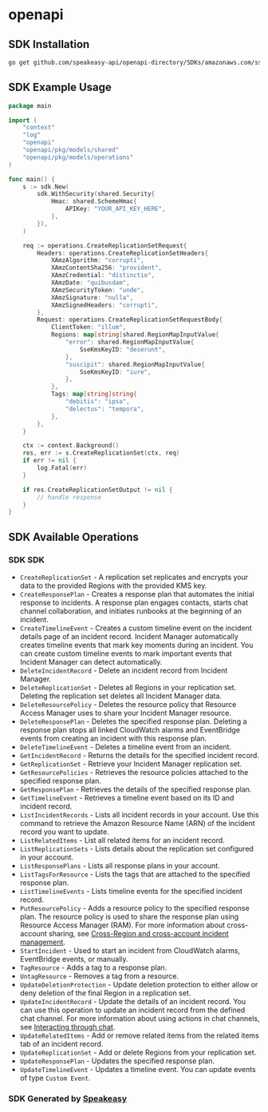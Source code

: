 # openapi

<!-- Start SDK Installation -->
## SDK Installation

```bash
go get github.com/speakeasy-api/openapi-directory/SDKs/amazonaws.com/ssm-incidents/2018-05-10/go
```
<!-- End SDK Installation -->

## SDK Example Usage
<!-- Start SDK Example Usage -->
```go
package main

import (
    "context"
    "log"
    "openapi"
    "openapi/pkg/models/shared"
    "openapi/pkg/models/operations"
)

func main() {
    s := sdk.New(
        sdk.WithSecurity(shared.Security{
            Hmac: shared.SchemeHmac{
                APIKey: "YOUR_API_KEY_HERE",
            },
        }),
    )

    req := operations.CreateReplicationSetRequest{
        Headers: operations.CreateReplicationSetHeaders{
            XAmzAlgorithm: "corrupti",
            XAmzContentSha256: "provident",
            XAmzCredential: "distinctio",
            XAmzDate: "quibusdam",
            XAmzSecurityToken: "unde",
            XAmzSignature: "nulla",
            XAmzSignedHeaders: "corrupti",
        },
        Request: operations.CreateReplicationSetRequestBody{
            ClientToken: "illum",
            Regions: map[string]shared.RegionMapInputValue{
                "error": shared.RegionMapInputValue{
                    SseKmsKeyID: "deserunt",
                },
                "suscipit": shared.RegionMapInputValue{
                    SseKmsKeyID: "iure",
                },
            },
            Tags: map[string]string{
                "debitis": "ipsa",
                "delectus": "tempora",
            },
        },
    }

    ctx := context.Background()
    res, err := s.CreateReplicationSet(ctx, req)
    if err != nil {
        log.Fatal(err)
    }

    if res.CreateReplicationSetOutput != nil {
        // handle response
    }
}
```
<!-- End SDK Example Usage -->

<!-- Start SDK Available Operations -->
## SDK Available Operations

### SDK SDK

* `CreateReplicationSet` - A replication set replicates and encrypts your data to the provided Regions with the provided KMS key. 
* `CreateResponsePlan` - Creates a response plan that automates the initial response to incidents. A response plan engages contacts, starts chat channel collaboration, and initiates runbooks at the beginning of an incident.
* `CreateTimelineEvent` - Creates a custom timeline event on the incident details page of an incident record. Incident Manager automatically creates timeline events that mark key moments during an incident. You can create custom timeline events to mark important events that Incident Manager can detect automatically.
* `DeleteIncidentRecord` - Delete an incident record from Incident Manager. 
* `DeleteReplicationSet` - Deletes all Regions in your replication set. Deleting the replication set deletes all Incident Manager data.
* `DeleteResourcePolicy` - Deletes the resource policy that Resource Access Manager uses to share your Incident Manager resource.
* `DeleteResponsePlan` - Deletes the specified response plan. Deleting a response plan stops all linked CloudWatch alarms and EventBridge events from creating an incident with this response plan.
* `DeleteTimelineEvent` - Deletes a timeline event from an incident.
* `GetIncidentRecord` - Returns the details for the specified incident record.
* `GetReplicationSet` - Retrieve your Incident Manager replication set.
* `GetResourcePolicies` - Retrieves the resource policies attached to the specified response plan.
* `GetResponsePlan` - Retrieves the details of the specified response plan.
* `GetTimelineEvent` - Retrieves a timeline event based on its ID and incident record.
* `ListIncidentRecords` - Lists all incident records in your account. Use this command to retrieve the Amazon Resource Name (ARN) of the incident record you want to update. 
* `ListRelatedItems` - List all related items for an incident record.
* `ListReplicationSets` - Lists details about the replication set configured in your account. 
* `ListResponsePlans` - Lists all response plans in your account.
* `ListTagsForResource` - Lists the tags that are attached to the specified response plan.
* `ListTimelineEvents` - Lists timeline events for the specified incident record.
* `PutResourcePolicy` - Adds a resource policy to the specified response plan. The resource policy is used to share the response plan using Resource Access Manager (RAM). For more information about cross-account sharing, see <a href="https://docs.aws.amazon.com/incident-manager/latest/userguide/incident-manager-cross-account-cross-region.html">Cross-Region and cross-account incident management</a>.
* `StartIncident` - Used to start an incident from CloudWatch alarms, EventBridge events, or manually. 
* `TagResource` - Adds a tag to a response plan.
* `UntagResource` - Removes a tag from a resource.
* `UpdateDeletionProtection` - Update deletion protection to either allow or deny deletion of the final Region in a replication set.
* `UpdateIncidentRecord` - Update the details of an incident record. You can use this operation to update an incident record from the defined chat channel. For more information about using actions in chat channels, see <a href="https://docs.aws.amazon.com/incident-manager/latest/userguide/chat.html#chat-interact">Interacting through chat</a>.
* `UpdateRelatedItems` - Add or remove related items from the related items tab of an incident record.
* `UpdateReplicationSet` - Add or delete Regions from your replication set.
* `UpdateResponsePlan` - Updates the specified response plan.
* `UpdateTimelineEvent` - Updates a timeline event. You can update events of type <code>Custom Event</code>.
<!-- End SDK Available Operations -->

### SDK Generated by [Speakeasy](https://docs.speakeasyapi.dev/docs/using-speakeasy/client-sdks)
